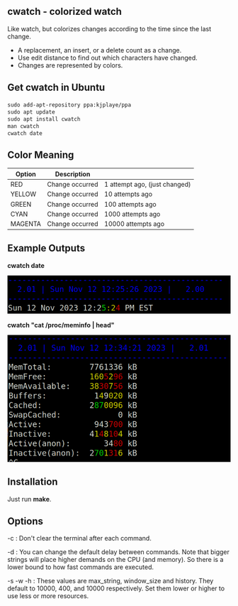 cwatch - colorized watch
---

Like watch, but colorizes changes according to the time since the last change.  
   * A replacement, an insert, or a delete count as a change.  
   * Use edit distance to find out which characters have changed.  
   * Changes are represented by colors.

## Get cwatch in Ubuntu

    sudo add-apt-repository ppa:kjplaye/ppa
    sudo apt update
    sudo apt install cwatch
    man cwatch
    cwatch date

## Color Meaning

| Option | Description | |
| ------ | ----------- |---|
| RED    | Change occurred | 1 attempt ago, (just changed) |
| YELLOW    | Change occurred | 10 attempts ago |
| GREEN    | Change occurred | 100 attempts ago |
| CYAN   | Change occurred | 1000 attempts ago |
| MAGENTA | Change occurred | 10000 attempts ago |

## Example Outputs
**cwatch date**

![alt text](https://github.com/kjplaye/cwatch/blob/master/example_output_1.png?raw=true)

**cwatch "cat /proc/meminfo | head"**

![alt text](https://github.com/kjplaye/cwatch/blob/master/example_output_2.png?raw=true)

## Installation

Just run **make**.

## Options

-c : Don't clear the terminal after each command.

-d : You can change the default delay between commands.  Note that bigger strings will place higher demands on the CPU (and memory).  So there is a lower bound to how fast commands are executed.

-s -w -h : These values are max_string, window_size and history.  They default to 10000, 400, and 10000 respectively.  Set them lower or higher to use less or more resources.
